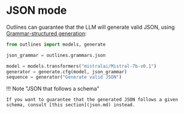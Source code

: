# JSON mode

Outlines can guarantee that the LLM will generate valid JSON, using [Grammar-structured generation](cfg.md):

```python
from outlines import models, generate

json_grammar = outlines.grammars.json

model = models.transformers("mistralai/Mistral-7b-v0.1")
generator = generate.cfg(model, json_grammar)
sequence = generator("Generate valid JSON")
```

!!! Note "JSON that follows a schema"

    If you want to guarantee that the generated JSON follows a given schema, consult [this section](json.md) instead.
